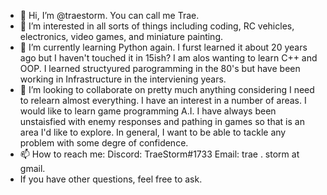 - 👋 Hi, I’m @traestorm.  You can call me Trae.
- 👀 I’m interested in all sorts of things including coding, RC vehicles, electronics, video games, and miniature painting.
- 🌱 I’m currently learning Python again.  I furst learned it about 20 years ago but I haven't touched it in 15ish?  I am alos wanting to learn C++ and OOP.  I learned structyured parogramming in the 80's but have been working in Infrastructure in the interviening years.
- 💞️ I’m looking to collaborate on pretty much anything considering I need to relearn almost everything.  I have an interest in a number of areas.  I would like to learn game programming A.I.  I have always been unstaisfied with enemy responses and pathing in games so that is an area I'd like to explore.  In general, I want to be able to tackle any problem with some degre of confidence.
- 📫 How to reach me: Discord: TraeStorm#1733 Email: trae . storm at gmail.
- If you have other questions, feel free to ask.

<!---
traestorm/traestorm is a ✨ special ✨ repository because its `README.md` (this file) appears on your GitHub profile.
You can click the Preview link to take a look at your changes.
--->
